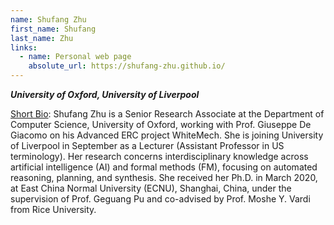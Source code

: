 ```yaml
---
name: Shufang Zhu
first_name: Shufang
last_name: Zhu
links:
  - name: Personal web page
    absolute_url: https://shufang-zhu.github.io/
---
```

_**University of Oxford, University of Liverpool**_

<ins>Short Bio</ins>:
Shufang Zhu is a Senior Research Associate at the Department of Computer Science, University of Oxford, working with Prof. Giuseppe De Giacomo on his Advanced ERC project WhiteMech. She is joining University of Liverpool in September as a Lecturer (Assistant Professor in US terminology). Her research concerns interdisciplinary knowledge across artificial intelligence (AI) and formal methods (FM), focusing on automated reasoning, planning, and synthesis. She received her Ph.D. in March 2020, at East China Normal University (ECNU), Shanghai, China, under the supervision of Prof. Geguang Pu and co-advised by Prof. Moshe Y. Vardi from Rice University.
